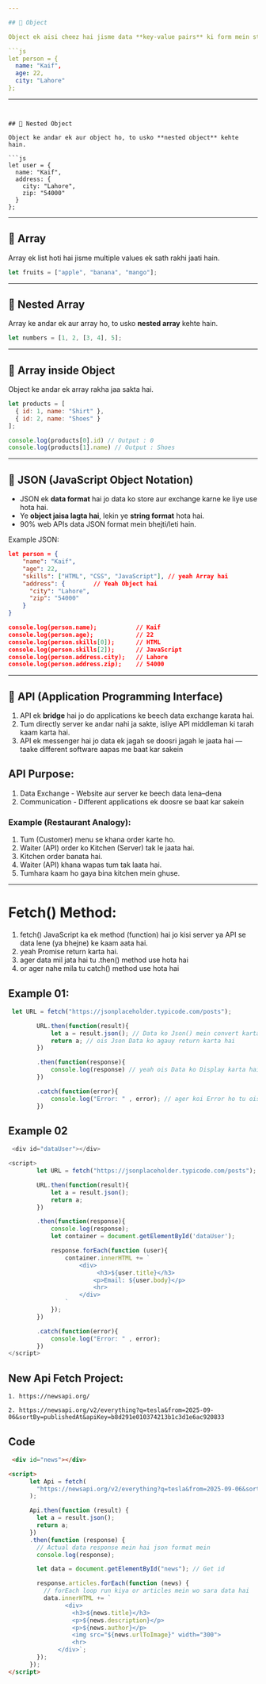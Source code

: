```yaml
---

## 🔹 Object

Object ek aisi cheez hai jisme data **key-value pairs** ki form mein store hota hai.

```js
let person = {
  name: "Kaif",
  age: 22,
  city: "Lahore"
};
```

---
```


## 🔹 Nested Object

Object ke andar ek aur object ho, to usko **nested object** kehte hain.

```js
let user = {
  name: "Kaif",
  address: {
    city: "Lahore",
    zip: "54000"
  }
};
```

---

## 🔹 Array

Array ek list hoti hai jisme multiple values ek sath rakhi jaati hain.

```js
let fruits = ["apple", "banana", "mango"];
```

---

## 🔹 Nested Array

Array ke andar ek aur array ho, to usko **nested array** kehte hain.

```js
let numbers = [1, 2, [3, 4], 5];
```

---

## 🔹 Array inside Object

Object ke andar ek array rakha jaa sakta hai.

```js
let products = [
  { id: 1, name: "Shirt" },
  { id: 2, name: "Shoes" }
];

console.log(products[0].id) // Output : 0
console.log(products[1].name) // Output : Shoes
```

---

## 🔹 JSON (JavaScript Object Notation)

* JSON ek **data format** hai jo data ko store aur exchange karne ke liye use hota hai.
* Ye **object jaisa lagta hai**, lekin ye **string format** hota hai.
* 90% web APIs data JSON format mein bhejti/leti hain.

Example JSON:

```json
let person = {
    "name": "Kaif",
    "age": 22,
    "skills": ["HTML", "CSS", "JavaScript"], // yeah Array hai
    "address": {        // Yeah Object hai
      "city": "Lahore",
      "zip": "54000"
    }
}

console.log(person.name);           // Kaif
console.log(person.age);            // 22
console.log(person.skills[0]);      // HTML
console.log(person.skills[2]);      // JavaScript
console.log(person.address.city);   // Lahore
console.log(person.address.zip);    // 54000

```

---

## 🔹 API (Application Programming Interface)

1. API ek **bridge** hai jo do applications ke beech data exchange karata hai.
2. Tum directly server ke andar nahi ja sakte, isliye API middleman ki tarah kaam karta hai.
3. API ek messenger hai jo data ek jagah se doosri jagah le jaata hai —
taake different software aapas me baat kar sakein

## API Purpose:
1. Data Exchange - Website aur server ke beech data lena–dena
2. Communication - Different applications ek doosre se baat kar sakein

### Example (Restaurant Analogy):

1. Tum (Customer) menu se khana order karte ho.
2. Waiter (API) order ko Kitchen (Server) tak le jaata hai.
3. Kitchen order banata hai.
4. Waiter (API) khana wapas tum tak laata hai.
5. Tumhara kaam ho gaya bina kitchen mein ghuse.

---

# Fetch() Method:
1. fetch() JavaScript ka ek method (function) hai jo kisi server ya API se data lene (ya bhejne) ke kaam aata hai.
2. yeah Promise return karta hai.
3. ager data mil jata hai tu .then() method use hota hai
4. or ager nahe mila tu catch() method use hota hai

## Example 01:
```js
 let URL = fetch("https://jsonplaceholder.typicode.com/posts");

        URL.then(function(result){
            let a = result.json(); // Data ko Json() mein convert karta hai
            return a; // ois Json Data ko agauy return karta hai
        })

        .then(function(response){
            console.log(response) // yeah ois Data ko Display karta hai
        })

        .catch(function(error){
            console.log("Error: " , error); // ager koi Error ho tu oisa Handle karta hai
        })
```
## Example 02

```js
 <div id="dataUser"></div>

<script>
        let URL = fetch("https://jsonplaceholder.typicode.com/posts");

        URL.then(function(result){
            let a = result.json(); 
            return a;
        })

        .then(function(response){
            console.log(response);
            let container = document.getElementById('dataUser');

            response.forEach(function (user){
                container.innerHTML += `
                    <div>
                         <h3>${user.title}</h3>
                        <p>Email: ${user.body}</p>
                        <hr>
                    </div>
                `
            });
        })

        .catch(function(error){
            console.log("Error: " , error);
        })
</script>
```

## New Api Fetch Project:

```
1. https://newsapi.org/

2. https://newsapi.org/v2/everything?q=tesla&from=2025-09-06&sortBy=publishedAt&apiKey=b8d291e010374213b1c3d1e6ac920833

```
## Code

```html
 <div id="news"></div>

<script>
      let Api = fetch(
        "https://newsapi.org/v2/everything?q=tesla&from=2025-09-06&sortBy=publishedAt&apiKey=b8d291e010374213b1c3d1e6ac920833"
      );

      Api.then(function (result) {
        let a = result.json();
        return a;
      })
      .then(function (response) {
        // Actual data response mein hai json format mein
        console.log(response);

        let data = document.getElementById("news"); // Get id

        response.articles.forEach(function (news) {
          // forEach loop run kiya or articles mein wo sara data hai
          data.innerHTML += `
                <div>
                  <h3>${news.title}</h3>
                  <p>${news.description}</p>
                  <p>${news.author}</p>
                  <img src="${news.urlToImage}" width="300">
                  <hr>
              </div>`;
        });
      });
</script>
```
